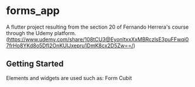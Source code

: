 # forms_app

A flutter project resulting from the section 20 of Fernando Herrera's course through the Udemy platform. (https://www.udemy.com/share/108tCU3@EyonltxxXxMBRczlsE3puFFwqi07frHo8YKd8o5DfI2OnKUIJxepru1DmK8cx2D5Zw==/)

## Getting Started

Elements and widgets are used such as: 
Form
Cubit